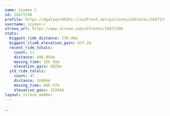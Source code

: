 ```yaml
---
name: Szymon C
id: 24471740
profile: https://dgalywyr863hv.cloudfront.net/pictures/athletes/24471740/7213253/2/large.jpg
username: szymon-c
strava_url: https://www.strava.com/athletes/24471740
stats:
  biggest_ride_distance: 176.4km
  biggest_climb_elevation_gain: 637.2m
  recent_ride_totals:
    count: 11
    distance: 448.85km
    moving_time: 15h 58m
    elevation_gain: 2625m
  ytd_ride_totals:
    count: 47
    distance: 1690km
    moving_time: 66h 57m
    elevation_gain: 15343m
layout: strava_member
--- 
```

...
